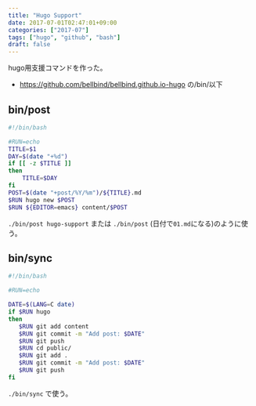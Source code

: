 ```yaml
---
title: "Hugo Support"
date: 2017-07-01T02:47:01+09:00
categories: ["2017-07"]
tags: ["hugo", "github", "bash"]
draft: false
---
```


hugo用支援コマンドを作った。

<!--more-->

- https://github.com/bellbind/bellbind.github.io-hugo の/bin/以下

## bin/post

```bash
#!/bin/bash

#RUN=echo
TITLE=$1
DAY=$(date "+%d")
if [[ -z $TITLE ]]
then
    TITLE=$DAY
fi
POST=$(date "+post/%Y/%m")/${TITLE}.md
$RUN hugo new $POST
$RUN ${EDITOR=emacs} content/$POST
```

`./bin/post hugo-support` または `./bin/post` (日付で`01.md`になる)のように使う。

## bin/sync

```bash
#!/bin/bash

#RUN=echo

DATE=$(LANG=C date)
if $RUN hugo
then
   $RUN git add content
   $RUN git commit -m "Add post: $DATE"
   $RUN git push
   $RUN cd public/
   $RUN git add .
   $RUN git commit -m "Add post: $DATE"
   $RUN git push
fi
```

`./bin/sync` で使う。
